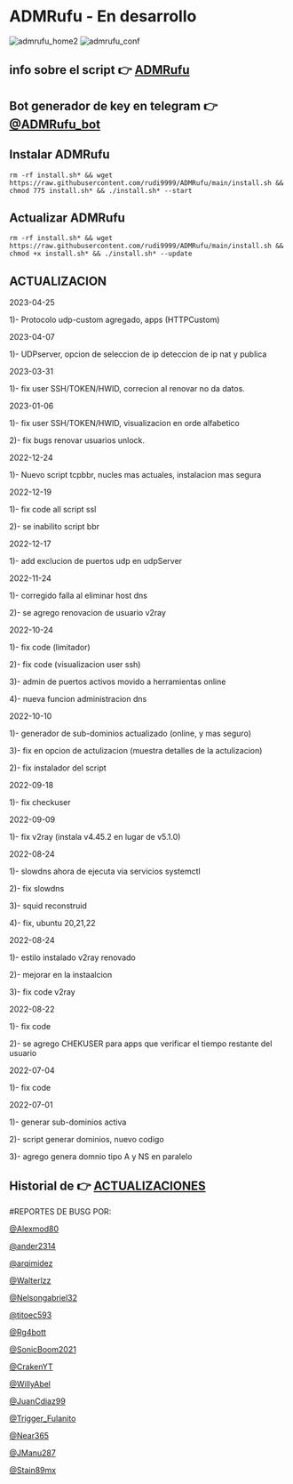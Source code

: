 # ADMRufu - En desarrollo
![admrufu_home2](https://user-images.githubusercontent.com/67137156/170579752-e92115d1-9c53-457b-93ea-1539a5d36044.png)
![admrufu_conf](https://user-images.githubusercontent.com/67137156/170580003-3cc3b607-fe0f-4f3c-bf86-a11b71956def.png)

## info sobre el script :point_right: [ADMRufu](https://github.com/rudi9999/ADMRufu/blob/main/info.md)

## Bot generador de key en telegram :point_right: [@ADMRufu_bot](https://t.me/ADMRufu_bot)

## Instalar ADMRufu

`rm -rf install.sh* && wget https://raw.githubusercontent.com/rudi9999/ADMRufu/main/install.sh && chmod 775 install.sh* && ./install.sh* --start`

## Actualizar ADMRufu

`rm -rf install.sh* && wget https://raw.githubusercontent.com/rudi9999/ADMRufu/main/install.sh && chmod +x install.sh* && ./install.sh* --update`

## ACTUALIZACION

 2023-04-25
 
1)- Protocolo udp-custom agregado, apps (HTTPCustom)

 2023-04-07
 
1)- UDPserver, opcion de seleccion de ip deteccion de ip nat y publica

2023-03-31
 
1)- fix user SSH/TOKEN/HWID, correcion al renovar no da datos.

2023-01-06

1)- fix user SSH/TOKEN/HWID, visualizacion en orde alfabetico

2)- fix bugs renovar usuarios unlock.

2022-12-24

1)- Nuevo script tcpbbr, nucles mas actuales, instalacion mas segura

2022-12-19

1)- fix code all script ssl

2)- se inabilito script bbr

2022-12-17
 
1)- add exclucion de puertos udp en udpServer

2022-11-24

1)- corregido falla al eliminar host dns

2)- se agrego renovacion de usuario v2ray

2022-10-24

1)- fix code (limitador)

2)- fix code (visualizacion user ssh)

3)- admin de puertos activos movido a herramientas online
    
4)- nueva funcion administracion dns

2022-10-10

1)- generador de sub-dominios actualizado (online, y mas seguro)

3)- fix en opcion de actulizacion (muestra detalles de la actulizacion)

2)- fix instalador del script

2022-09-18

1)- fix checkuser

2022-09-09

1)- fix v2ray (instala v4.45.2 en lugar de v5.1.0)

2022-08-24

1)- slowdns ahora de ejecuta via servicios systemctl

2)- fix slowdns

3)- squid reconstruid

4)- fix, ubuntu 20,21,22

2022-08-24

1)- estilo instalado v2ray renovado

2)- mejorar en la instaalcion

3)- fix code v2ray

2022-08-22

1)- fix code

2)- se agrego CHEKUSER para apps que verificar el tiempo restante del usuario

2022-07-04

1)- fix code 

2022-07-01

1)- generar sub-dominios activa

2)- script generar dominios, nuevo codigo

3)- agrego genera domnio tipo A y NS en paralelo

## Historial de :point_right: [ACTUALIZACIONES](https://github.com/rudi9999/ADMRufu/blob/main/history.md)

#REPORTES DE BUSG POR:

[@Alexmod80](https://t.me/Alexmod80)

[@ander2314](https://t.me/ander2314)

[@arqimidez](https://t.me/arqimidez)

[@Walterlzz](https://t.me/Walterlzz)

[@Nelsongabriel32](https://t.me/Nelsongabriel32)

[@titoec593](https://t.me/titoec593)

[@Rg4bott](https://t.me/Rg4bott)

[@SonicBoom2021](https://t.me/SonicBoom2021)

[@CrakenYT](https://t.me/CrakenYT)

[@WillyAbel](https://t.me/WillyAbel)

[@JuanCdiaz99](https://t.me/JuanCdiaz99)

[@Trigger_Fulanito](https://t.me/Trigger_Fulanito)

[@Near365](https://t.me/Near365)

[@JManu287](https://t.me/JManu287)

[@Stain89mx](https://t.me/Stain89mx)
